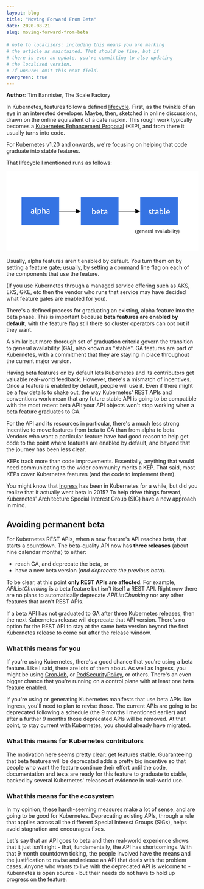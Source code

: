 ```yaml
---
layout: blog
title: "Moving Forward From Beta"
date: 2020-08-21
slug: moving-forward-from-beta

# note to localizers: including this means you are marking
# the article as maintained. That should be fine, but if
# there is ever an update, you're committing to also updating
# the localized version.
# If unsure: omit this next field.
evergreen: true
---
```


**Author**: Tim Bannister, The Scale Factory

In Kubernetes, features follow a defined
[lifecycle](/docs/reference/command-line-tools-reference/feature-gates/#feature-stages).
First, as the twinkle of an eye in an interested developer. Maybe, then,
sketched in online discussions, drawn on the online equivalent of a cafe
napkin. This rough work typically becomes a
[Kubernetes Enhancement Proposal](https://github.com/kubernetes/enhancements/blob/master/keps/sig-architecture/0000-kep-process/README.md#kubernetes-enhancement-proposal-process) (KEP), and
from there it usually turns into code.

For Kubernetes v1.20 and onwards, we're focusing on helping that code
graduate into stable features.

That lifecycle I mentioned runs as follows:

![Alpha → Beta → General Availability](feature_stages.svg)

Usually, alpha features aren't enabled by default. You turn them on by setting a feature
gate; usually, by setting a command line flag on each of the components that use the
feature.

(If you use Kubernetes through a managed service offering such as AKS, EKS, GKE, etc then
the vendor who runs that service may have decided what feature gates are enabled for you).

There's a defined process for graduating an existing, alpha feature into the beta phase.
This is important because **beta features are enabled by default**, with the feature flag still
there so cluster operators can opt out if they want.

A similar but more thorough set of graduation criteria govern the transition to general
availability (GA), also known as "stable". GA features are part of Kubernetes, with a
commitment that they are staying in place throughout the current major version.

Having beta features on by default lets Kubernetes and its contributors get valuable
real-world feedback. However, there's a mismatch of incentives. Once a feature is enabled
by default, people will use it. Even if there might be a few details to shake out,
the way Kubernetes' REST APIs and conventions work mean that any future stable API is going
to be compatible with the most recent beta API: your API objects won't stop working when
a beta feature graduates to GA.

For the API and its resources in particular, there's a much less strong incentive to move
features from beta to GA than from alpha to beta. Vendors who want a particular feature
have had good reason to help get code to the point where features are enabled by default,
and beyond that the journey has been less clear.

KEPs track more than code improvements. Essentially, anything that would need
communicating to the wider community merits a KEP. That said, most KEPs cover
Kubernetes features (and the code to implement them).

You might know that [Ingress](/docs/concepts/services-networking/ingress/)
has been in Kubernetes for a while, but did you realize that it actually went beta in 2015? To help
drive things forward, Kubernetes' Architecture Special Interest Group (SIG) have a new approach in
mind.

## Avoiding permanent beta

For Kubernetes REST APIs, when a new feature's API reaches beta, that starts a countdown.
The beta-quality API now has **three releases** (about nine calendar months) to either:
- reach GA, and deprecate the beta, or
- have a new beta version (_and deprecate the previous beta_).

To be clear, at this point **only REST APIs are affected**. For example, _APIListChunking_ is
a beta feature but isn't itself a REST API. Right now there are no plans to automatically
deprecate _APIListChunking_ nor any other features that aren't REST APIs.

If a beta API has not graduated to GA after three Kubernetes releases, then the
next Kubernetes release will deprecate that API version. There's no option for
the REST API to stay at the same beta version beyond the first Kubernetes
release to come out after the release window.

### What this means for you

If you're using Kubernetes, there's a good chance that you're using a beta feature. Like
I said, there are lots of them about.
As well as Ingress, you might be using [CronJob](/docs/concepts/workloads/controllers/cron-jobs/),
or [PodSecurityPolicy](/docs/concepts/policy/pod-security-policy/), or others.
There's an even bigger chance that you're running on a control plane with at least one beta
feature enabled.

If you're using or generating Kubernetes manifests that use beta APIs like Ingress, you'll
need to plan to revise those. The current APIs are going to be deprecated following a
schedule (the 9 months I mentioned earlier) and after a further 9 months those deprecated
APIs will be removed. At that point, to stay current with Kubernetes, you should already
have migrated.

### What this means for Kubernetes contributors

The motivation here seems pretty clear: get features stable. Guaranteeing that beta
features will be deprecated adds a pretty big incentive so that people who want the
feature continue their effort until the code, documentation and tests are ready for this
feature to graduate to stable, backed by several Kubernetes' releases of evidence in
real-world use.

### What this means for the ecosystem

In my opinion, these harsh-seeming measures make a lot of sense, and are going to be
good for Kubernetes. Deprecating existing APIs, through a rule that applies across all
the different Special Interest Groups (SIGs), helps avoid stagnation and encourages
fixes.

Let's say that an API goes to beta and then real-world experience shows that it
just isn't right - that, fundamentally, the API has shortcomings. With that 9 month
countdown ticking, the people involved have the means and the justification to revise
and release an API that deals with the problem cases. Anyone who wants to live with
the deprecated API is welcome to - Kubernetes is open source - but their needs do not
have to hold up progress on the feature.
